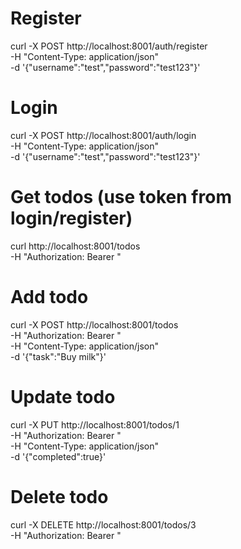# Register
curl -X POST http://localhost:8001/auth/register \
  -H "Content-Type: application/json" \
  -d '{"username":"test","password":"test123"}'

# Login
curl -X POST http://localhost:8001/auth/login \
  -H "Content-Type: application/json" \
  -d '{"username":"test","password":"test123"}'

# Get todos (use token from login/register)
curl http://localhost:8001/todos \
  -H "Authorization: Bearer <token>"

# Add todo
curl -X POST http://localhost:8001/todos \
  -H "Authorization: Bearer <token>" \
  -H "Content-Type: application/json" \
  -d '{"task":"Buy milk"}'

# Update todo
curl -X PUT http://localhost:8001/todos/1 \
  -H "Authorization: Bearer <token>" \
  -H "Content-Type: application/json" \
  -d '{"completed":true}'

# Delete todo
curl -X DELETE http://localhost:8001/todos/3 \
  -H "Authorization: Bearer <token>"
